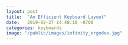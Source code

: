 ```yaml
---
layout: post
title:  "An Efficient Keyboard Layout"
date:   2019-02-27 14:48:18 -0700
categories: keyboards
image: "/public/images/infinity_ergodox.jpg"
---
```

